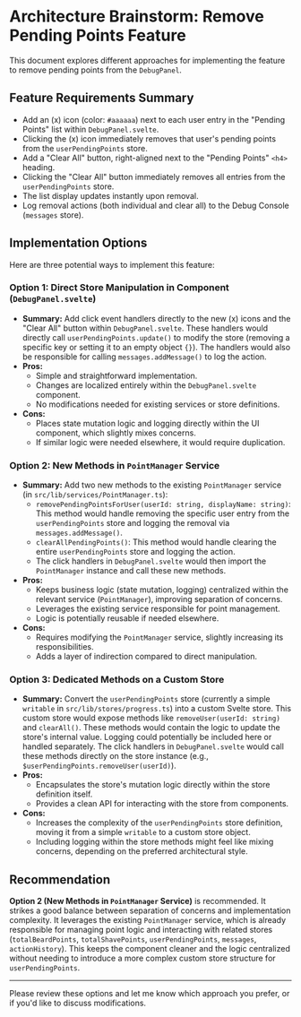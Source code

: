 # Architecture Brainstorm: Remove Pending Points Feature

This document explores different approaches for implementing the feature to remove pending points from the `DebugPanel`.

## Feature Requirements Summary

*   Add an (x) icon (color: `#aaaaaa`) next to each user entry in the "Pending Points" list within `DebugPanel.svelte`.
*   Clicking the (x) icon immediately removes that user's pending points from the `userPendingPoints` store.
*   Add a "Clear All" button, right-aligned next to the "Pending Points" `<h4>` heading.
*   Clicking the "Clear All" button immediately removes all entries from the `userPendingPoints` store.
*   The list display updates instantly upon removal.
*   Log removal actions (both individual and clear all) to the Debug Console (`messages` store).

## Implementation Options

Here are three potential ways to implement this feature:

### Option 1: Direct Store Manipulation in Component (`DebugPanel.svelte`)

*   **Summary:** Add click event handlers directly to the new (x) icons and the "Clear All" button within `DebugPanel.svelte`. These handlers would directly call `userPendingPoints.update()` to modify the store (removing a specific key or setting it to an empty object `{}`). The handlers would also be responsible for calling `messages.addMessage()` to log the action.
*   **Pros:**
    *   Simple and straightforward implementation.
    *   Changes are localized entirely within the `DebugPanel.svelte` component.
    *   No modifications needed for existing services or store definitions.
*   **Cons:**
    *   Places state mutation logic and logging directly within the UI component, which slightly mixes concerns.
    *   If similar logic were needed elsewhere, it would require duplication.

### Option 2: New Methods in `PointManager` Service

*   **Summary:** Add two new methods to the existing `PointManager` service (in `src/lib/services/PointManager.ts`):
    *   `removePendingPointsForUser(userId: string, displayName: string)`: This method would handle removing the specific user entry from the `userPendingPoints` store and logging the removal via `messages.addMessage()`.
    *   `clearAllPendingPoints()`: This method would handle clearing the entire `userPendingPoints` store and logging the action.
    *   The click handlers in `DebugPanel.svelte` would then import the `PointManager` instance and call these new methods.
*   **Pros:**
    *   Keeps business logic (state mutation, logging) centralized within the relevant service (`PointManager`), improving separation of concerns.
    *   Leverages the existing service responsible for point management.
    *   Logic is potentially reusable if needed elsewhere.
*   **Cons:**
    *   Requires modifying the `PointManager` service, slightly increasing its responsibilities.
    *   Adds a layer of indirection compared to direct manipulation.

### Option 3: Dedicated Methods on a Custom Store

*   **Summary:** Convert the `userPendingPoints` store (currently a simple `writable` in `src/lib/stores/progress.ts`) into a custom Svelte store. This custom store would expose methods like `removeUser(userId: string)` and `clearAll()`. These methods would contain the logic to update the store's internal value. Logging could potentially be included here or handled separately. The click handlers in `DebugPanel.svelte` would call these methods directly on the store instance (e.g., `$userPendingPoints.removeUser(userId)`).
*   **Pros:**
    *   Encapsulates the store's mutation logic directly within the store definition itself.
    *   Provides a clean API for interacting with the store from components.
*   **Cons:**
    *   Increases the complexity of the `userPendingPoints` store definition, moving it from a simple `writable` to a custom store object.
    *   Including logging within the store methods might feel like mixing concerns, depending on the preferred architectural style.

## Recommendation

**Option 2 (New Methods in `PointManager` Service)** is recommended. It strikes a good balance between separation of concerns and implementation complexity. It leverages the existing `PointManager` service, which is already responsible for managing point logic and interacting with related stores (`totalBeardPoints`, `totalShavePoints`, `userPendingPoints`, `messages`, `actionHistory`). This keeps the component cleaner and the logic centralized without needing to introduce a more complex custom store structure for `userPendingPoints`.

---

Please review these options and let me know which approach you prefer, or if you'd like to discuss modifications.
